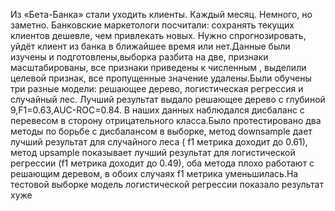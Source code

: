 Из «Бета-Банка» стали уходить клиенты. Каждый месяц. Немного, но заметно. Банковские маркетологи посчитали: сохранять текущих клиентов дешевле, чем привлекать новых.
Нужно спрогнозировать, уйдёт клиент из банка в ближайшее время или нет.Данные были изучены и подготовлены,выборка разбита на две, признаки масштабированы, все признаки приведены к численным , выделили целевой признак, все пропущенные значение удалены.Были обучены три разные модели: решающее дерево, логистическая регрессия и случайный лес. Лучший результат выдало решающее дерево с глубиной 9,F1=0.63,AUC-ROC=0.84. В наших данных наблюдался дисбаланс с перевесом в сторону отрицательного класса.Было протестировано два методы по борьбе с дисбалансом в выборке, метод downsample дает лучший результат для случайного леса ( f1 метрика доходит до 0.61), метод upsample показывает лучший результат для логистической регрессии (f1 метрика доходит до 0.49), оба метода плохо работают с решающим деревом, в обоих случаях f1 метрика уменьшилась.На тестовой выборке модель логистической регрессии показало результат хуже
